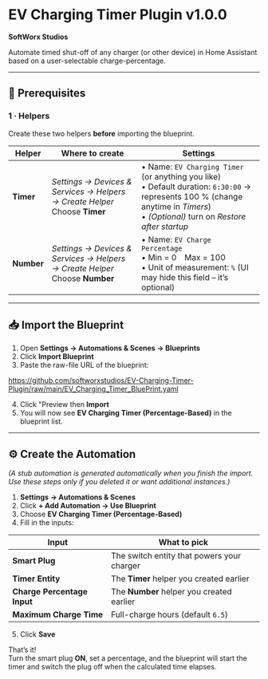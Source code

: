 # EV Charging Timer Plugin&nbsp;v1.0.0  
**SoftWorx Studios**

Automate timed shut-off of any charger (or other device) in Home Assistant based on a user-selectable charge-percentage.

---

## 📝 Prerequisites

### 1 · Helpers

Create these two helpers **before** importing the blueprint.

| Helper | Where to create | Settings |
| ------ | --------------- | -------- |
| **Timer** | *Settings → Devices & Services → Helpers → Create Helper*<br>Choose **Timer** | • Name: `EV Charging Timer` (or anything you like)<br>• Default duration: `6:30:00` → represents 100 % (change anytime in *Timers*)<br>• *(Optional)* turn on *Restore after startup* |
| **Number** | *Settings → Devices & Services → Helpers → Create Helper*<br>Choose **Number** | • Name: `EV Charge Percentage`<br>• Min = 0 Max = 100<br>• Unit of measurement: `%` (UI may hide this field – it’s optional) |

---

## 📥 Import the Blueprint

1. Open **Settings → Automations & Scenes → Blueprints**  
2. Click **Import Blueprint**  
3. Paste the raw-file URL of the blueprint:  

https://github.com/softworxstudios/EV-Charging-Timer-Plugin/raw/main/EV_Charging_Timer_BluePrint.yaml

4. Click "Preview then **Import**  
5. You will now see **EV Charging Timer (Percentage-Based)** in the blueprint list.

---

## ⚙️ Create the Automation

*(A stub automation is generated automatically when you finish the import.  
Use these steps only if you deleted it or want additional instances.)*

1. **Settings → Automations & Scenes**  
2. Click **+ Add Automation → Use Blueprint**  
3. Choose **EV Charging Timer (Percentage-Based)**  
4. Fill in the inputs:  

| Input | What to pick |
| ----- | ------------ |
| **Smart Plug** | The switch entity that powers your charger |
| **Timer Entity** | The **Timer** helper you created earlier |
| **Charge Percentage Input** | The **Number** helper you created earlier |
| **Maximum Charge Time** | Full-charge hours (default `6.5`) |

5. Click **Save**

That’s it!  
Turn the smart plug **ON**, set a percentage, and the blueprint will start the timer and switch the plug off when the calculated time elapses.

